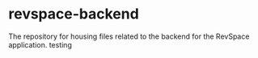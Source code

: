 # revspace-backend
The repository for housing files related to the backend for the RevSpace application.
testing